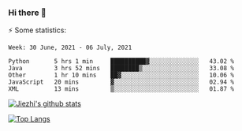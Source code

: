 ### Hi there 👋

⚡ Some statistics:

<!--START_SECTION:waka-->
```text
Week: 30 June, 2021 - 06 July, 2021

Python       5 hrs 1 min     ██████████▓░░░░░░░░░░░░░░   43.02 % 
Java         3 hrs 52 mins   ████████▒░░░░░░░░░░░░░░░░   33.08 % 
Other        1 hr 10 mins    ██▓░░░░░░░░░░░░░░░░░░░░░░   10.06 % 
JavaScript   20 mins         ▓░░░░░░░░░░░░░░░░░░░░░░░░   02.94 % 
XML          13 mins         ▒░░░░░░░░░░░░░░░░░░░░░░░░   01.87 % 
```
<!--END_SECTION:waka-->

[![Jiezhi's github stats](https://github-readme-stats.vercel.app/api?username=Jiezhi&show_icons=true)](https://github.com/Jiezhi/github-readme-stats)

[![Top Langs](https://github-readme-stats.vercel.app/api/top-langs/?username=Jiezhi&hide=javascript,html)](https://github.com/Jiezhi/github-readme-stats)
<!--
**Jiezhi/Jiezhi** is a ✨ _special_ ✨ repository because its `README.md` (this file) appears on your GitHub profile.

Here are some ideas to get you started:

- 🔭 I’m currently working on ...
- 🌱 I’m currently learning ...
- 👯 I’m looking to collaborate on ...
- 🤔 I’m looking for help with ...
- 💬 Ask me about ...
- 📫 How to reach me: ...
- 😄 Pronouns: ...
- ⚡ Fun fact: ...
-->


